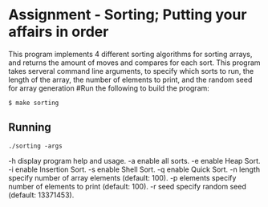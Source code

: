 # Assignment  - Sorting; Putting your affairs in order
This program implements 4 different sorting algorithms for sorting arrays, and returns the amount of moves and compares for each sort. This program takes serveral command line arguments, to specify which sorts to run, the length of the array, the number of elements to print, and the random seed for array generation 
#Run the following to build the program:
```
$ make sorting
```

## Running
```
./sorting -args
```
   -h              display program help and usage.
   -a              enable all sorts.
   -e              enable Heap Sort.
   -i              enable Insertion Sort.
   -s              enable Shell Sort.
   -q              enable Quick Sort.
   -n length       specify number of array elements (default: 100).
   -p elements     specify number of elements to print (default: 100).
   -r seed         specify random seed (default: 13371453).

